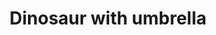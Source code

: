---
layout: posts
title: Dinosaur with umbrella
image: "img/content/2014-03-09-dino-<!--format-->"
image_large: "/img/content/2014-03-09-dino-640x960.png"
---